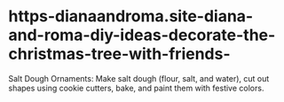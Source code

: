 # https-dianaandroma.site-diana-and-roma-diy-ideas-decorate-the-christmas-tree-with-friends-
Salt Dough Ornaments: Make salt dough (flour, salt, and water), cut out shapes using cookie cutters, bake, and paint them with festive colors.
